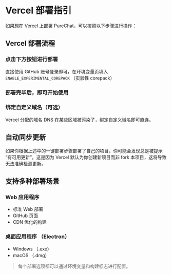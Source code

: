 # Vercel 部署指引

如果想在 Vercel 上部署 PureChat，可以按照以下步骤进行操作：

## Vercel 部署流程

<!-- ### 准备好你的 im appid 和 appkey

[如何获取腾讯im appid 和 appkey](/feedback/questions.html#如何获取腾讯im-appid-和-appkey) -->

### 点击下方按钮进行部署

<deploy-button />

<!-- [![][deploy-button]][deploy-link] -->
直接使用 GitHub 账号登录即可，在环境变量页填入
`ENABLE_EXPERIMENTAL_COREPACK` （实验性 corepack）
<!-- `VITE_IM_SDK_APPID`（腾讯IM sdkappid）
`VITE_SERVICE_BASE_URL`（服务器地址） -->

### 部署完毕后，即可开始使用

### 绑定自定义域名（可选）

Vercel 分配的域名 DNS 在某些区域被污染了，绑定自定义域名即可直连。

## 自动同步更新

如果你根据上述中的一键部署步骤部署了自己的项目，你可能会发现总是被提示 “有可用更新”。这是因为 Vercel 默认为你创建新项目而非 fork 本项目，这将导致无法准确检测更新。

## 支持多种部署场景

### Web 应用程序

- 标准 Web 部署
- GitHub 页面
- CDN 优化的构建

### 桌面应用程序 （Electron）

- Windows （.exe）
- macOS （.dmg）
> 每个部署选项都可以通过环境变量和构建标志进行配置。

<!-- LINK GROUP -->

[deploy-button]: https://vercel.com/button
[deploy-link]: https://vercel.com/new/clone?repository-url=https%3A%2F%2Fgithub.com%2FHyk260%2FPureChat&env=ENABLE_EXPERIMENTAL_COREPACK,VITE_IM_SDK_APPID,VITE_SERVICE_BASE_URL&project-name=pure-chat&repository-name=pure-chat